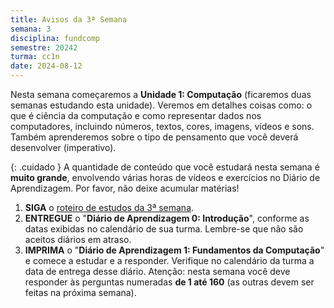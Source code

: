 ```yaml
---
title: Avisos da 3ª Semana
semana: 3
disciplina: fundcomp
semestre: 20242
turma: cc1n
date: 2024-08-12
---
```


Nesta semana começaremos a **Unidade 1: Computação** (ficaremos duas semanas
estudando esta unidade). Veremos em detalhes coisas como: o que é ciência da
computação e como representar dados nos computadores, incluindo números, textos,
cores, imagens, vídeos e sons. Também aprenderemos sobre o tipo de pensamento
que você deverá desenvolver (imperativo).

{: .cuidado }
A quantidade de conteúdo que você estudará nesta semana é **muito grande**,
envolvendo várias horas de vídeos e exercícios no Diário de Aprendizagem. Por
favor, não deixe acumular matérias!


1. **SIGA** o [roteiro de estudos da 3ª
   semana](/disciplinas/fundamentos_computacao/estudo/#re3sem).
1. **ENTREGUE** o "**Diário de Aprendizagem 0: Introdução**", conforme as
   datas exibidas no calendário de sua turma. Lembre-se que não são aceitos
   diários em atraso.
1. **IMPRIMA** o "**Diário de Aprendizagem 1: Fundamentos da Computação**" e
   comece a estudar e a responder. Verifique no calendário da turma a data de
   entrega desse diário. Atenção: nesta semana você deve responder às perguntas
   numeradas **de 1 até 160** (as outras devem ser feitas na próxima semana).

